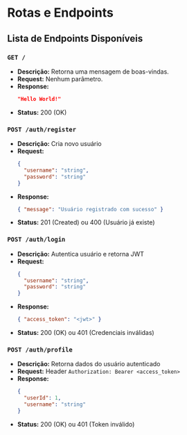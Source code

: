 # Rotas e Endpoints

## Lista de Endpoints Disponíveis

### `GET /`

- **Descrição:** Retorna uma mensagem de boas-vindas.
- **Request:** Nenhum parâmetro.
- **Response:**
  ```json
  "Hello World!"
  ```
- **Status:** 200 (OK)

### `POST /auth/register`

- **Descrição:** Cria novo usuário
- **Request:**
  ```json
  {
    "username": "string",
    "password": "string"
  }
  ```
- **Response:**
  ```json
  { "message": "Usuário registrado com sucesso" }
  ```
- **Status:** 201 (Created) ou 400 (Usuário já existe)

### `POST /auth/login`

- **Descrição:** Autentica usuário e retorna JWT
- **Request:**
  ```json
  {
    "username": "string",
    "password": "string"
  }
  ```
- **Response:**
  ```json
  { "access_token": "<jwt>" }
  ```
- **Status:** 200 (OK) ou 401 (Credenciais inválidas)

### `POST /auth/profile`

- **Descrição:** Retorna dados do usuário autenticado
- **Request:** Header `Authorization: Bearer <access_token>`
- **Response:**
  ```json
  {
    "userId": 1,
    "username": "string"
  }
  ```
- **Status:** 200 (OK) ou 401 (Token inválido)
